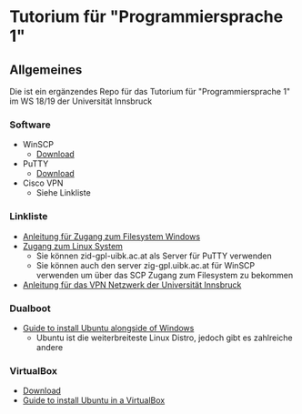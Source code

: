 # Tutorium für "Programmiersprache 1"

## Allgemeines 

Die ist ein ergänzendes Repo für das Tutorium für "Programmiersprache 1" im WS 18/19 der Universität Innsbruck


### Software

* WinSCP
	+ [Download](https://winscp.net/eng/download.php)
* PuTTY
	+ [Download](https://www.chiark.greenend.org.uk/~sgtatham/putty/latest.html)
* Cisco VPN
	+ Siehe Linkliste

### Linkliste

* [Anleitung für Zugang zum Filesystem Windows](https://www.uibk.ac.at/zid/faq/ftp-zugang.html)
* [Zugang zum Linux System](https://www.uibk.ac.at/zid/systeme/linux/lpccs_4/benutzeranleitung_zid-gpl.html)
	+ Sie können zid-gpl-uibk.ac.at als Server für PuTTY verwenden
	+ Sie können auch den server zig-gpl.uibk.ac.at für WinSCP verwenden um über das SCP Zugang zum Filesystem zu bekommen
* [Anleitung für das VPN Netzwerk der Universität Innsbruck](https://www.uibk.ac.at/zid/netz-komm/vpn/anyconnect/)

### Dualboot

* [Guide to install Ubuntu alongside of Windows](https://itsfoss.com/install-ubuntu-1404-dual-boot-mode-windows-8-81-uefi/)
	+ Ubuntu ist die weiterbreiteste Linux Distro, jedoch gibt es zahlreiche andere 

### VirtualBox

* [Download](https://www.virtualbox.org/wiki/Downloads)
* [Guide to install Ubuntu in a VirtualBox](https://linuxhint.com/install_ubuntu_18-04_virtualbox/)



